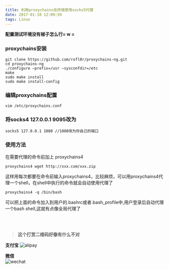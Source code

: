 ```yaml
---
title: 利用proxychains在终端使用socks5代理
date: 2017-01-18 12:09:59
tags: Linux
---
```


**配置测试环境没有梯子怎么行= w =**

<!--more-->

### proxychains安装

    git clone https://github.com/rofl0r/proxychains-ng.git
    cd proxychains-ng
    ./configure –prefix=/usr –sysconfdir=/etc
    make
    sudo make install
    sudo make install-config

### 编辑proxychains配置

    vim /etc/proxychains.conf


### 将socks4 127.0.0.1 9095改为

    socks5 127.0.0.1 1080 //1080改为你自己的端口


### 使用方法

在需要代理的命令前加上 proxychains4
    
    proxychains4 wget http://xxx.com/xxx.zip

这样用每次都要在命令前输入proxychains4，比较麻烦，可以用proxychains4代理一个shell，在shell中执行的命令就会自动使用代理了

    proxychains4 -q /bin/bash
可以把上面的命令加入到用户的.bashrc或者.bash_profile中,用户登录后自动代理一个bash shell,这就有点像全局代理了

<br><br>
> **这个打赏二维码好像有什么不对**

**支付宝** 
![alipay][99]

**微信**  
![wechat][100]


  [99]: https://of4jd0bcc.qnssl.com/Blog/%E6%89%93%E8%B5%8F/alipay/%E6%B3%A2%E5%B0%94%E5%BE%B3_alipay.gif?imageView2/1/w/200/h/200
  [100]: https://of4jd0bcc.qnssl.com/Blog/%E6%89%93%E8%B5%8F/wechat/patapon_wechat.gif?imageView2/1/w/200/h/200